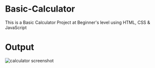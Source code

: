 # Basic-Calculator
This is a Basic Calculator Project at Beginner's level using HTML, CSS & JavaScript

# Output
![calculator screenshot](https://github.com/user-attachments/assets/5ca02efa-7bd7-453e-b235-252577c415f4)
